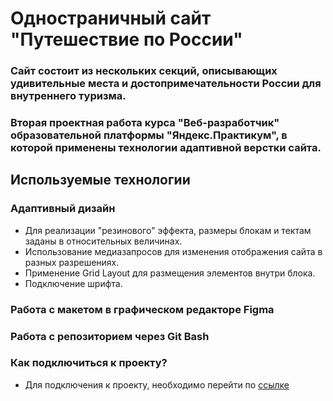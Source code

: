 # Одностраничный сайт "Путешествие по России"
### Сайт состоит из нескольких секций, описывающих удивительные места и достопримечательности России для внутреннего туризма.
### Вторая проектная работа курса "Веб-разработчик" образовательной платформы "Яндекс.Практикум", в которой применены технологии адаптивной верстки сайта. 
## Используемые технологии

### Адаптивный дизайн
* Для реализации "резинового" эффекта, размеры блокам и тектам заданы в относительных величинах.
* Использование медиазапросов для изменения отображения сайта в разных разрешениях.
* Применение Grid Layout для размещения элементов внутри блока.
* Подключение шрифта.

### Работа с макетом в графическом редакторе Figma

### Работа с репозиторием через Git Bash

### Как подключиться к проекту?
* Для подключения к проекту, необходимо перейти по [ссылке](https://github.com/Dmitry-Rusinov/how-to-learn.git "Проект Путешествие по России")